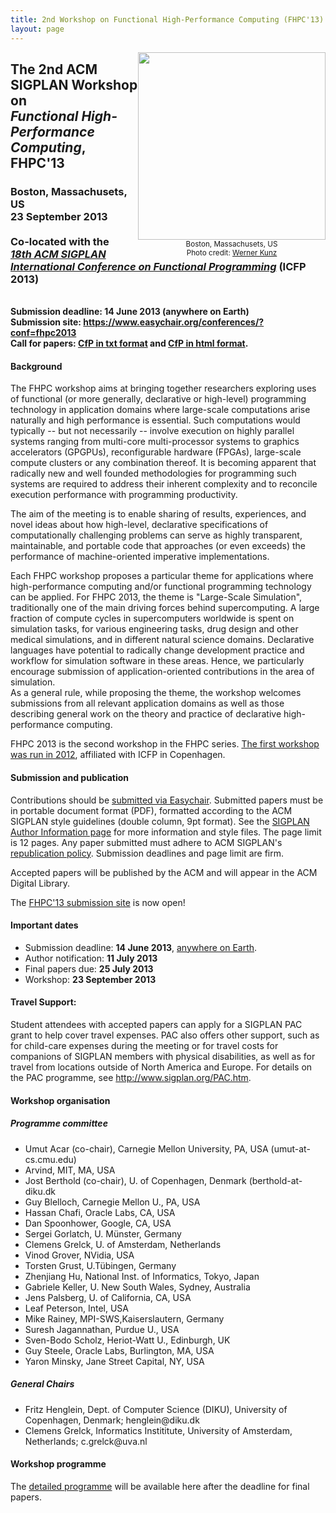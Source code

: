 ```yaml
---
title: 2nd Workshop on Functional High-Performance Computing (FHPC'13)
layout: page
---
```


<div style="float:right;width:300px;text-align:center;font-size:smaller">
<img src="http://www.icfpconference.org/icfp2013/img/boston.png"
     style="width:300px"><br/>
Boston, Massachusets, US<br/>
Photo credit: <a href="http://www.flickr.com/people/werkunz/">Werner Kunz</a>
</div>

<h2 class="c">The 2nd ACM SIGPLAN Workshop on<br/>
<i>Functional High-Performance Computing</i>, FHPC'13
</h2>

<h3 class="c">Boston, Massachusets, US <br/>
23 September 2013<br/><br/>
Co-located with the<br/>
<a href="http://icfpconference.org/icfp2013/"><i>
18th ACM SIGPLAN International Conference on Functional Programming</i></a> (ICFP 2013)
</h3>
<br style="clear:both"/>
<span style="font-weight:bold">
Submission deadline: 14 June 2013 (anywhere on Earth)
<br/>
Submission site: 
<a href="https://www.easychair.org/conferences/?conf=fhpc2013">
https://www.easychair.org/conferences/?conf=fhpc2013</a><br/>
Call for papers:
<a href="http://hiperfit.dk/fhpc13/fhpc13-cfp.txt">CfP in txt format</a> and
<a href="http://hiperfit.dk/fhpc13/fhpc13-cfp.html">CfP in html format</a>.
</span>


<h4>Background</h4>
<p>
The FHPC workshop aims at bringing together researchers exploring uses
of functional (or more generally, declarative or high-level) programming
technology in application domains where large-scale computations arise
naturally and high performance is essential. Such computations would
typically -- but not necessarily -- involve execution on highly parallel
systems ranging from multi-core multi-processor systems to graphics
accelerators (GPGPUs), reconfigurable hardware (FPGAs), large-scale
compute clusters or any combination thereof. It is becoming apparent
that radically new and well founded methodologies for programming such
systems are required to address their inherent complexity and to
reconcile execution performance with programming productivity.
</p>

<p>The aim of the meeting is to enable sharing of results, experiences, 
and novel ideas about how high-level, declarative specifications of 
computationally challenging problems can serve as highly transparent, 
maintainable, and portable code that approaches (or even exceeds) the 
performance of machine-oriented imperative implementations.</p>

<p>
Each FHPC workshop proposes a particular theme for applications where 
high-performance computing and/or functional programming technology
can be applied. For FHPC 2013, the theme is "Large-Scale Simulation",
traditionally one of the main driving forces behind supercomputing.
A large fraction of compute cycles in supercomputers worldwide is spent
on simulation tasks, for various engineering tasks, drug design and
other medical simulations, and in different natural science domains.
Declarative languages have potential to radically change development
practice and workflow for simulation software in these areas.
Hence, we particularly encourage submission of application-oriented
contributions in the area of simulation. 
<br/>
As a general rule, while proposing the theme, the workshop welcomes
submissions from all relevant application domains as well as those
describing general work on the theory and practice of declarative
high-performance computing.</p>

<p>
FHPC 2013 is the second workshop in the FHPC series. 
<a href="http://hiperfit.dk/fhpc12.html">
The first workshop was run in 2012</a>, affiliated with ICFP in Copenhagen.
</p>

<h4>Submission and publication</h4>

<p>
Contributions should be 
<a href="https://www.easychair.org/conferences/?conf=fhpc2013">
submitted via Easychair</a>.
Submitted papers must be in portable document format (PDF), formatted
according to the ACM SIGPLAN style guidelines (double column, 9pt format).
See the <a href="http://www.sigplan.org/authorInformation.htm">SIGPLAN Author Information page</a> for more information and style files. The page limit is 12 pages. Any paper submitted must 
adhere to ACM SIGPLAN's <a href="http://www.sigplan.org/republicationpolicy.htm">republication policy</a>. Submission deadlines and 
page limit are firm. </p>

<p>Accepted papers will be published by the ACM and will appear in the 
ACM Digital Library.</p>

<p>
The 
<a href="https://www.easychair.org/conferences/?conf=fhpc2013">FHPC'13 submission site</a>
is now open!</p>

<h4>Important dates</h4>
<ul>
<li> Submission deadline: <b>14 June 2013</b>, 
<a href="http://www.timeanddate.com/worldclock/city.html?n=3400">
anywhere on Earth</a>.
</li>
<li> Author notification: <b>11 July 2013</b> </li>
<li> Final papers due: <b>25 July 2013</b></li>
<li> Workshop: <b>23 September 2013</b></li>
</ul>

<h4>Travel Support:</h4>

<p>Student attendees with accepted papers can apply for a SIGPLAN PAC grant
to help cover travel expenses. PAC also offers other support, such as
for child-care expenses during the meeting or for travel costs for
companions of SIGPLAN members with physical disabilities, as well as for
travel from locations outside of North America and Europe. For details
on the PAC programme, see 
<a href="http://www.sigplan.org/PAC.htm">http://www.sigplan.org/PAC.htm</a>.</p>

<h4>Workshop organisation</h4>

<h5>Programme committee</h5>
<ul>
<li>Umut Acar (co-chair), Carnegie Mellon University, PA, USA (umut-at-<!--no.spam.please-->cs.cmu.edu)
</li><li>Arvind, MIT, MA, USA
</li><li>Jost Berthold (co-chair), U. of Copenhagen, Denmark (berthold-at-<!--no.spam.please-->diku.dk
</li><li>Guy Blelloch, Carnegie Mellon U., PA, USA
</li><li>Hassan Chafi, Oracle Labs, CA, USA
</li><li>Dan Spoonhower, Google, CA, USA
</li><li>Sergei Gorlatch, U. Münster, Germany
</li><li>Clemens Grelck, U. of Amsterdam, Netherlands
</li><li>Vinod Grover, NVidia, USA
</li><li>Torsten Grust, U.Tübingen, Germany
</li><li>Zhenjiang Hu, National Inst. of Informatics, Tokyo, Japan
</li><li>Gabriele Keller, U. New South Wales, Sydney, Australia
</li><li>Jens Palsberg, U. of California, CA, USA
</li><li>Leaf Peterson, Intel, USA
</li><li>Mike Rainey, MPI-SWS,Kaiserslautern, Germany
</li><li>Suresh Jagannathan, Purdue U., USA
</li><li>Sven-Bodo Scholz, Heriot-Watt U., Edinburgh, UK
</li><li>Guy Steele, Oracle Labs, Burlington, MA, USA
</li><li>Yaron Minsky, Jane Street Capital, NY, USA
</li></ul>

<h5>General Chairs</h5>
<ul>
<li>Fritz Henglein, Dept. of Computer Science (DIKU), University of Copenhagen, Denmark;
henglein<!-- @@@ -->@<!-- @@@ -->diku<!-- nospam -->.<!-- nomorespam -->dk</li>
<li>Clemens Grelck, Informatics Instititute, University of Amsterdam, Netherlands; 
c.grelck<!-- @@@ -->@<!-- @@@ -->uva<!-- nospam -->.<!-- nomorespam -->nl</li>
</ul>

<h4>Workshop programme</h4>
The <a href="fhpc13.html">detailed programme</a> will be available here after the deadline for final papers.

<!--
<dl class="papers">
<dt><strong>Keynote:</strong> <a href="fhpc13-prog.html#fhpcXX">TITLE</a></dt>
<dd>SPEAKER</dd>

<dt><a href="fhpc13-prog.html#fhpcXX">TITLE</a></dt>
<dd>AUTHORS</dd>

</dl>
-->
